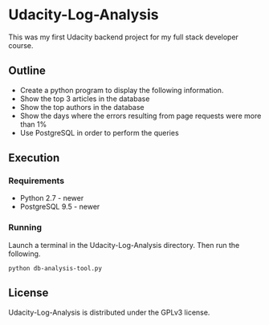 # Udacity-Log-Analysis
This was my first Udacity backend project for my full stack developer course.
## Outline
 * Create a python program to display the following information.
  * Show the top 3 articles in the database
  * Show the top authors in the database
  * Show the days where the errors resulting from page requests were more than 1%
 * Use PostgreSQL in order to perform the queries
## Execution

### Requirements
* Python 2.7 - newer
* PostgreSQL 9.5 - newer

### Running
Launch a terminal in the Udacity-Log-Analysis directory. Then run the following.
~~~
python db-analysis-tool.py
~~~

## License
Udacity-Log-Analysis is distributed under the GPLv3 license.
